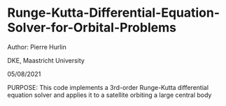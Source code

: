 # Runge-Kutta-Differential-Equation-Solver-for-Orbital-Problems
Author: Pierre Hurlin

DKE, Maastricht University

05/08/2021

PURPOSE: This code implements a 3rd-order Runge-Kutta differential equation solver 
and applies it to a satellite orbiting a large central body
